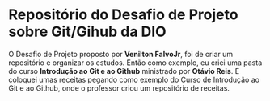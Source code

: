 # Repositório do Desafio de Projeto sobre Git/Gihub da DIO

O Desafio de Projeto proposto por **Venilton FalvoJr**, foi de criar um repositório e organizar os estudos.
Então como exemplo, eu criei uma pasta do curso **Introdução ao Git e ao Github** ministrado por **Otávio Reis**. E coloquei umas receitas pegando como exemplo do Curso de Introdução ao Git e ao Github, onde o professor criou um repositório de receitas. 


